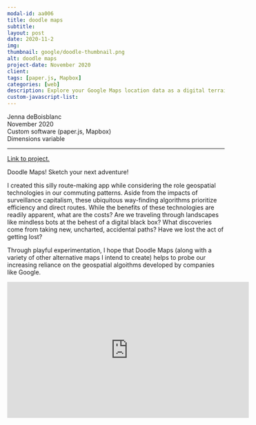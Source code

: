 ```yaml
---
modal-id: aa006
title: doodle maps
subtitle:
layout: post
date: 2020-11-2
img:
thumbnail: google/doodle-thumbnail.png
alt: doodle maps
project-date: November 2020
client: 
tags: [paper.js, Mapbox]
categories: [web]
description: Explore your Google Maps location data as a digital terrain
custom-javascript-list:
---
```


Jenna deBoisblanc  
November 2020  
Custom software (paper.js, Mapbox)   
Dimensions variable  

---
<a href="https://jdeboi.com/doodle-maps/">Link to project.</a>

Doodle Maps! Sketch your next adventure! 

I created this silly route-making app while considering the role geospatial technologies in our commuting patterns. Aside from the impacts of surveillance capitalism, these ubiquitous way-finding algorithms prioritize efficiency and direct routes. While the benefits of these technologies are readily apparent, what are the costs? Are we traveling through landscapes like mindless bots at the behest of a digital black box? What discoveries come from taking new, uncharted, accidental paths? Have we lost the act of getting lost?

Through playful experimentation, I hope that Doodle Maps (along with a variety of other alternative maps I intend to create) helps to probe our increasing reliance on the geospatial algoithms developed by companies like Google.

<div class="embed-responsive embed-responsive-16by9">
<iframe width="560" height="315" src="https://www.youtube.com/embed/fZXiRvI8JAo" frameborder="0" allow="autoplay; encrypted-media" allowfullscreen></iframe>
</div>

